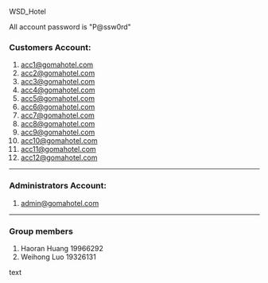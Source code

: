 WSD_Hotel

All account password is "P@ssw0rd"

### Customers Account: 

1. acc1@gomahotel.com
2. acc2@gomahotel.com
3. acc3@gomahotel.com
4. acc4@gomahotel.com
5. acc5@gomahotel.com
6. acc6@gomahotel.com
7. acc7@gomahotel.com
8. acc8@gomahotel.com
9. acc9@gomahotel.com
10. acc10@gomahotel.com
11. acc11@gomahotel.com
12. acc12@gomahotel.com

----

### Administrators Account:

1. admin@gomahotel.com

----

### Group members

1. Haoran Huang 	19966292
2. Weihong Luo       19326131

text









